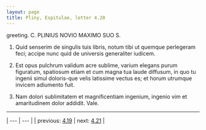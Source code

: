 ```yaml
---
layout: page
title: Pliny, Espitulae, letter 4.20
---
```


greeting. C. PLINIUS NOVIO MAXIMO SUO S.



1. Quid senserim de singulis tuis libris, notum tibi ut quemque perlegeram feci; accipe nunc quid de universis generaliter iudicem.



2. Est opus pulchrum validum acre sublime, varium elegans purum figuratum, spatiosum etiam et cum magna tua laude diffusum, in quo tu ingenii simul doloris-que velis latissime vectus es; et horum utrumque invicem adiumento fuit.



3. Nam dolori sublimitatem et magnificentiam ingenium, ingenio vim et amaritudinem dolor addidit. Vale.



---

| --- | --- |
| previous: [4.19](../4.19/) | next: [4.21](../4.21/) |